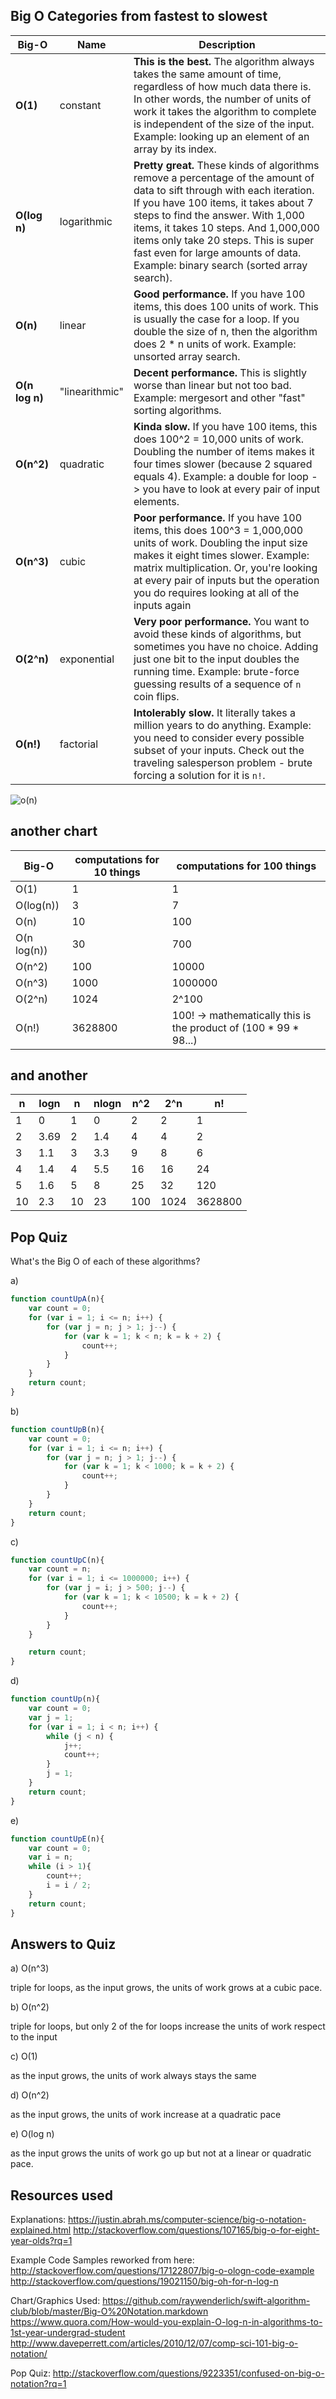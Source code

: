 ## Big O Categories from fastest to slowest

Big-O | Name | Description
------| ---- | -----------
**O(1)** | constant | **This is the best.** The algorithm always takes the same amount of time, regardless of how much data there is. In other words, the number of units of work it takes the algorithm to complete is independent of the size of the input. Example: looking up an element of an array by its index.
**O(log n)** | logarithmic | **Pretty great.** These kinds of algorithms remove a percentage of the amount of data to sift through with each iteration. If you have 100 items, it takes about 7 steps to find the answer. With 1,000 items, it takes 10 steps. And 1,000,000 items only take 20 steps. This is super fast even for large amounts of data. Example: binary search (sorted array search).
**O(n)** | linear | **Good performance.** If you have 100 items, this does 100 units of work. This is usually the case for a loop. If you double the size of n, then the algorithm does 2 * n units of work. Example: unsorted array search.
**O(n log n)** | "linearithmic" | **Decent performance.** This is slightly worse than linear but not too bad. Example: mergesort and other "fast" sorting algorithms.
**O(n^2)** | quadratic | **Kinda slow.** If you have 100 items, this does 100^2 = 10,000 units of work. Doubling the number of items makes it four times slower (because 2 squared equals 4). Example: a double for loop -> you have to look at every pair of input elements.
**O(n^3)** | cubic | **Poor performance.** If you have 100 items, this does 100^3 = 1,000,000 units of work. Doubling the input size makes it eight times slower. Example: matrix multiplication. Or, you're looking at every pair of inputs but the operation you do requires looking at all of the inputs again
**O(2^n)** | exponential | **Very poor performance.** You want to avoid these kinds of algorithms, but sometimes you have no choice. Adding just one bit to the input doubles the running time. Example: brute-force guessing results of a sequence of `n` coin flips.
**O(n!)** | factorial | **Intolerably slow.** It literally takes a million years to do anything. Example: you need to consider every possible subset of your inputs. Check out the traveling salesperson problem - brute forcing a solution for it is `n!`.

![o(n)](/bigO/imgs/most-of-them.png)

## another chart

Big-O | computations for 10 things | computations for 100 things
------| ---- | -----------
O(1)        |   1                         |     1
O(log(n))   |   3                         |     7
O(n)        |  10                         |   100
O(n log(n)) |  30                         |   700
O(n^2)      | 100                         | 10000
O(n^3)      | 1000                         | 1000000
O(2^n)      | 1024                         | 2^100
O(n!)      | 3628800                         | 100! -> mathematically this is the product of (100 * 99 * 98...)

## and another

n   | logn | n  | nlogn | n^2 | 2^n | n!
--- | ---  |--- | ---   |---  | --- | ---
1   | 0    | 1  | 0     | 2   | 2   | 1
2   | 3.69 | 2  | 1.4   | 4   | 4   | 2
3   | 1.1  | 3  | 3.3   | 9   | 8   | 6
4   | 1.4  | 4  | 5.5   | 16  | 16  | 24
5   | 1.6  | 5  | 8     | 25  | 32  | 120
10  | 2.3  | 10 | 23    | 100 | 1024| 3628800 


## Pop Quiz

What's the Big O of each of these algorithms?

a)

```js
function countUpA(n){
	var count = 0;
    for (var i = 1; i <= n; i++) {
        for (var j = n; j > 1; j--) {
            for (var k = 1; k < n; k = k + 2) {
                count++;
            }
        }
    }
    return count;
}

```

b)
```js
function countUpB(n){
	var count = 0;
	for (var i = 1; i <= n; i++) {
	    for (var j = n; j > 1; j--) {
	        for (var k = 1; k < 1000; k = k + 2) {
	            count++;
	        }
	    }
	}
	return count;
}

```

c)
```js
function countUpC(n){
	var count = n;
	for (var i = 1; i <= 1000000; i++) {
	    for (var j = i; j > 500; j--) {
	        for (var k = 1; k < 10500; k = k + 2) {
	            count++;
	        }
	    }
	}

	return count;
}

```
d)

```js
function countUp(n){
	var count = 0;
	var j = 1;
	for (var i = 1; i < n; i++) {
        while (j < n) {
            j++;
            count++;
        }
        j = 1;
	}
	return count;
}

```

e)

```js
function countUpE(n){
	var count = 0;
	var i = n;
	while (i > 1){
	    count++;
	    i = i / 2;
	}
	return count;
}

```


## Answers to Quiz

a) O(n^3)

triple for loops, as the input grows, the units of work grows at a cubic pace.

b) O(n^2)

triple for loops, but only 2 of the for loops increase the units of work respect to the input

c) O(1)

as the input grows, the units of work always stays the same

d) O(n^2)

as the input grows, the units of work increase at a quadratic pace

e) O(log n)

as the input grows the units of work go up but not at a linear or quadratic pace.



## Resources used

Explanations:
https://justin.abrah.ms/computer-science/big-o-notation-explained.html
http://stackoverflow.com/questions/107165/big-o-for-eight-year-olds?rq=1

Example Code Samples reworked from here:
http://stackoverflow.com/questions/17122807/big-o-ologn-code-example
http://stackoverflow.com/questions/19021150/big-oh-for-n-log-n

Chart/Graphics Used:
https://github.com/raywenderlich/swift-algorithm-club/blob/master/Big-O%20Notation.markdown
https://www.quora.com/How-would-you-explain-O-log-n-in-algorithms-to-1st-year-undergrad-student
http://www.daveperrett.com/articles/2010/12/07/comp-sci-101-big-o-notation/

Pop Quiz:
http://stackoverflow.com/questions/9223351/confused-on-big-o-notation?rq=1
